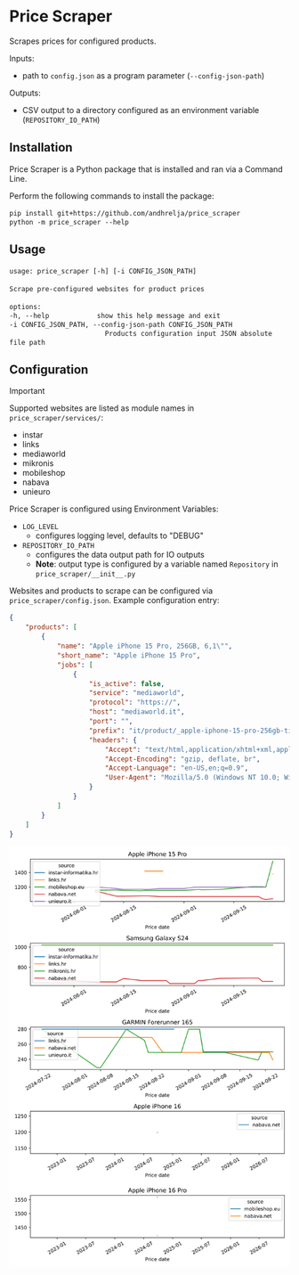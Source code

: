 # Price Scraper

Scrapes prices for configured products. 

Inputs:

- path to `config.json` as a program parameter (`--config-json-path`)

Outputs:

- CSV output to a directory configured as an environment variable (`REPOSITORY_IO_PATH`)

## Installation

Price Scraper is a Python package that is installed and ran via a Command Line. 

Perform the following commands to install the package:

    pip install git+https://github.com/andhrelja/price_scraper
    python -m price_scraper --help


## Usage

    usage: price_scraper [-h] [-i CONFIG_JSON_PATH]

    Scrape pre-configured websites for product prices

    options:
    -h, --help            show this help message and exit
    -i CONFIG_JSON_PATH, --config-json-path CONFIG_JSON_PATH
                            Products configuration input JSON absolute file path


## Configuration 

> [!IMPORTANT]  
> Supported websites are listed as module names in `price_scraper/services/`:
> - instar
> - links
> - mediaworld
> - mikronis
> - mobileshop
> - nabava
> - unieuro
<!-- https://github.com/orgs/community/discussions/16925 -->

Price Scraper is configured using Environment Variables:

- `LOG_LEVEL`
    - configures logging level, defaults to "DEBUG"
- `REPOSITORY_IO_PATH`
    - configures the data output path for IO outputs
    - **Note**: output type is configured by a variable named `Repository` in `price_scraper/__init__.py`

Websites and products to scrape can be configured via `price_scraper/config.json`. Example configuration entry:

```json
{
    "products": [
        {
            "name": "Apple iPhone 15 Pro, 256GB, 6,1\"",
            "short_name": "Apple iPhone 15 Pro",
            "jobs": [
                {
                    "is_active": false,
                    "service": "mediaworld",
                    "protocol": "https://",
                    "host": "mediaworld.it",
                    "port": "",
                    "prefix": "it/product/_apple-iphone-15-pro-256gb-titanio-nero-188294.html",
                    "headers": {
                        "Accept": "text/html,application/xhtml+xml,application/xml;q=0.9,image/webp,image/apng,*/*;q=0.8,application/signed-exchange;v=b3;q=0.7",
                        "Accept-Encoding": "gzip, deflate, br",
                        "Accept-Language": "en-US,en;q=0.9",
                        "User-Agent": "Mozilla/5.0 (Windows NT 10.0; Win64; x64) AppleWebKit/537.36 (KHTML, like Gecko) Chrome/118.0.0.0 Safari/537.36 Edg/118.0.2088.46"
                    }
                }
            ]
        }
    ]
}
```

![products-report](reports/index.svg)
